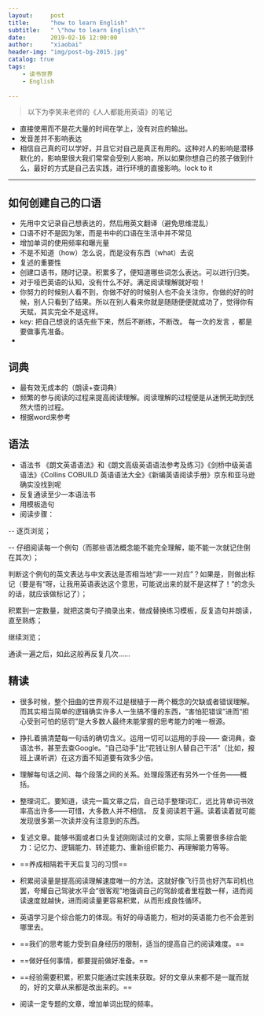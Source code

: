 ```yaml
---
layout:     post
title:      "how to learn English"
subtitle:   " \"how to learn English\""
date:       2019-02-16 12:00:00
author:     "xiaobai"
header-img: "img/post-bg-2015.jpg"
catalog: true
tags:
    - 读书世界
    - English
     
---
```

> 以下为李笑来老师的《人人都能用英语》的笔记


* 直接使用而不是花大量的时间在学上，没有对应的输出。
* 发音差并不影响表达
* 相信自己真的可以学好，并且它对自己是真正有用的。这种对人的影响是潜移默化的，影响里很大我们常常会受别人影响，所以如果你想自己的孩子做到什么，最好的方式是自己去实践，进行环境的直接影响。lock to it


-----

## 如何创建自己的口语

* 先用中文记录自己想表达的，然后用英文翻译（避免思维混乱）
* 口语不好不是因为笨，而是书中的口语在生活中并不常见
* 增加单词的使用频率和曝光量
* 不是不知道（how）怎么说，而是没有东西（what）去说
* 复述的重要性
* 创建口语书，随时记录。积累多了，便知道哪些词怎么表达。可以进行归类。
* 对于哑巴英语的认知，没有什么不好。满足阅读理解就好啦！
*  你努力的时候别人看不到，你做不好的时候别人也不会关注你，你做的好的时候，别人只看到了结果。所以在别人看来你就是随随便便就成功了，觉得你有天赋，其实完全不是这样。
*  key: 把自己想说的话先些下来，然后不断练，不断改。 每一次的发言 ，都是要做事先准备。
*  

## 词典
- 最有效无成本的（朗读+查词典）
- 频繁的参与阅读的过程来提高阅读理解。阅读理解的过程便是从迷惘无助到恍然大悟的过程。
- 根据word来参考


## 语法

- 语法书
《朗文英语语法》和《朗文高级英语语法参考及练习》《剑桥中级英语语法》《Collins COBUILD 英语语法大全》《新编英语阅读手册》京东和亚马逊确实没找到呢
- 反复通读至少一本语法书
- 用模板造句
- 阅读步骤：

 -- 逐页浏览；


 -- 仔细阅读每一个例句（而那些语法概念能不能完全理解，能不能一次就记住倒在其次）；


 判断这个例句的英文表达与中文表达是否相当地“非一一对应”？如果是，则做出标记（要是有“呀，让我用英语表达这个意思，可能说出来的就不是这样了！”的念头的话，就应该做标记了）；
 
 
 积累到一定数量，就把这类句子摘录出来，做成替换练习模板，反复造句并朗读，直至熟练；
 
 
 继续浏览；
 
 通读一遍之后，如此这般再反复几次……
 
 
 ## 精读
 
 - 很多时候，整个扭曲的世界观不过是根植于一两个概念的欠缺或者错误理解。而其实相当简单的逻辑确实许多人一生搞不懂的东西，“害怕犯错误”进而“担心受到可怕的惩罚”是大多数人最终未能掌握的思考能力的唯一根源。
 -  挣扎着搞清楚每一句话的确切含义。运用一切可以运用的手段—— 查词典，查语法书，甚至去查Google。“自己动手”比“花钱让别人替自己干活”（比如，报班上课听讲）在这方面不知道要有效多少倍。
 - 理解每句话之间、每个段落之间的关系。处理段落还有另外一个任务——概括。
 - 整理词汇。要知道，读完一篇文章之后，自己动手整理词汇，远比背单词书效率高出许多——可惜，大多数人并不相信。
 反复阅读若干遍。读着读着就可能发现很多第一次读并没有注意到的东西。
 - 复述文章。能够书面或者口头复述刚刚读过的文章，实际上需要很多综合能力：记忆力、逻辑能力、转述能力、重新组织能力、再理解能力等等。
 - ==养成相隔若干天后复习的习惯==
 - 积累阅读量是提高阅读理解速度唯一的方法。这就好像飞行员也好汽车司机也罢，夸耀自己驾驶水平会“很客观”地强调自己的驾龄或者里程数一样，进而阅读速度就越快，进而阅读量更容易积累，从而形成良性循环。
 

-  英语学习是个综合能力的体现。有好的母语能力，相对的英语能力也不会差到哪里去。
-  ==我们的思考能力受到自身经历的限制，适当的提高自己的阅读难度。==
-  ==做好任何事情，都要提前做好准备。==
-  ==经验需要积累，积累只能通过实践来获取。好的文章从来都不是一蹴而就的，好的文章从来都是改出来的。==
- 阅读一定专题的文章，增加单词出现的频率。





